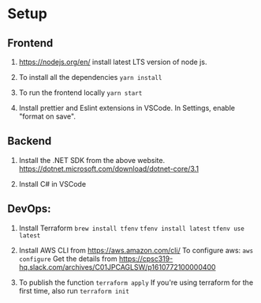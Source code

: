 # Setup

## Frontend

1. https://nodejs.org/en/
   install latest LTS version of node js.

2. To install all the dependencies
   `yarn install`

3. To run the frontend locally
   `yarn start`

4. Install prettier and Eslint extensions in VSCode. In Settings, enable "format on save".

## Backend

1. Install the .NET SDK from the above website.
   https://dotnet.microsoft.com/download/dotnet-core/3.1

2. Install C# in VSCode


## DevOps:

1. Install Terraform
   `brew install tfenv`
   `tfenv install latest`
   `tfenv use latest`

2. Install AWS CLI from https://aws.amazon.com/cli/
   To configure aws:
   `aws configure`
   Get the details from https://cpsc319-hq.slack.com/archives/C01JPCAGLSW/p1610772100000400

3. To publish the function
   `terraform apply`
   If you're using terraform for the first time, also run `terraform init`
